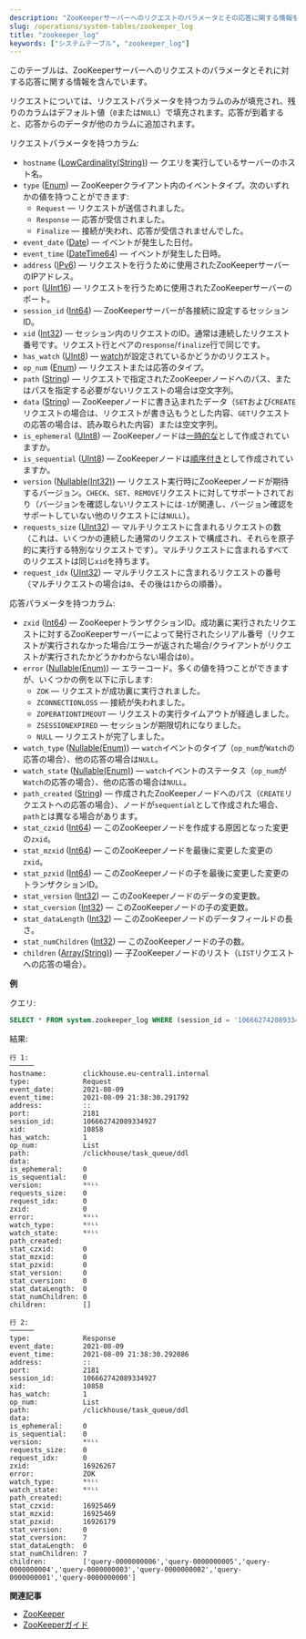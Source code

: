 ```yaml
---
description: "ZooKeeperサーバーへのリクエストのパラメータとその応答に関する情報を含むシステムテーブルです。"
slug: /operations/system-tables/zookeeper_log
title: "zookeeper_log"
keywords: ["システムテーブル", "zookeeper_log"]
---
```


このテーブルは、ZooKeeperサーバーへのリクエストのパラメータとそれに対する応答に関する情報を含んでいます。

リクエストについては、リクエストパラメータを持つカラムのみが填充され、残りのカラムはデフォルト値（`0`または`NULL`）で填充されます。応答が到着すると、応答からのデータが他のカラムに追加されます。

リクエストパラメータを持つカラム:

- `hostname` ([LowCardinality(String)](../../sql-reference/data-types/string.md)) — クエリを実行しているサーバーのホスト名。
- `type` ([Enum](../../sql-reference/data-types/enum.md)) — ZooKeeperクライアント内のイベントタイプ。次のいずれかの値を持つことができます:
    - `Request` — リクエストが送信されました。
    - `Response` — 応答が受信されました。
    - `Finalize` — 接続が失われ、応答が受信されませんでした。
- `event_date` ([Date](../../sql-reference/data-types/date.md)) — イベントが発生した日付。
- `event_time` ([DateTime64](../../sql-reference/data-types/datetime64.md)) — イベントが発生した日時。
- `address` ([IPv6](../../sql-reference/data-types/ipv6.md)) — リクエストを行うために使用されたZooKeeperサーバーのIPアドレス。
- `port` ([UInt16](../../sql-reference/data-types/int-uint.md)) — リクエストを行うために使用されたZooKeeperサーバーのポート。
- `session_id` ([Int64](../../sql-reference/data-types/int-uint.md)) — ZooKeeperサーバーが各接続に設定するセッションID。
- `xid` ([Int32](../../sql-reference/data-types/int-uint.md)) — セッション内のリクエストのID。通常は連続したリクエスト番号です。リクエスト行とペアの`response`/`finalize`行で同じです。
- `has_watch` ([UInt8](../../sql-reference/data-types/int-uint.md)) — [watch](https://zookeeper.apache.org/doc/r3.3.3/zookeeperProgrammers.html#ch_zkWatches)が設定されているかどうかのリクエスト。
- `op_num` ([Enum](../../sql-reference/data-types/enum.md)) — リクエストまたは応答のタイプ。
- `path` ([String](../../sql-reference/data-types/string.md)) — リクエストで指定されたZooKeeperノードへのパス、またはパスを指定する必要がないリクエストの場合は空文字列。
- `data` ([String](../../sql-reference/data-types/string.md)) — ZooKeeperノードに書き込まれたデータ（`SET`および`CREATE`リクエストの場合は、リクエストが書き込もうとした内容、`GET`リクエストの応答の場合は、読み取られた内容）または空文字列。
- `is_ephemeral` ([UInt8](../../sql-reference/data-types/int-uint.md)) — ZooKeeperノードは[一時的な](https://zookeeper.apache.org/doc/r3.3.3/zookeeperProgrammers.html#Ephemeral+Nodes)として作成されていますか。
- `is_sequential` ([UInt8](../../sql-reference/data-types/int-uint.md)) — ZooKeeperノードは[順序付き](https://zookeeper.apache.org/doc/r3.3.3/zookeeperProgrammers.html#Sequence+Nodes+--+Unique+Naming)として作成されていますか。
- `version` ([Nullable(Int32)](../../sql-reference/data-types/nullable.md)) — リクエスト実行時にZooKeeperノードが期待するバージョン。`CHECK`、`SET`、`REMOVE`リクエストに対してサポートされており（バージョンを確認しないリクエストには`-1`が関連し、バージョン確認をサポートしていない他のリクエストには`NULL`）。
- `requests_size` ([UInt32](../../sql-reference/data-types/int-uint.md)) — マルチリクエストに含まれるリクエストの数（これは、いくつかの連続した通常のリクエストで構成され、それらを原子的に実行する特別なリクエストです）。マルチリクエストに含まれるすべてのリクエストは同じ`xid`を持ちます。
- `request_idx` ([UInt32](../../sql-reference/data-types/int-uint.md)) — マルチリクエストに含まれるリクエストの番号（マルチリクエストの場合は`0`、その後は`1`からの順番）。

応答パラメータを持つカラム:

- `zxid` ([Int64](../../sql-reference/data-types/int-uint.md)) — ZooKeeperトランザクションID。成功裏に実行されたリクエストに対するZooKeeperサーバーによって発行されたシリアル番号（リクエストが実行されなかった場合/エラーが返された場合/クライアントがリクエストが実行されたかどうかわからない場合は`0`）。
- `error` ([Nullable(Enum)](../../sql-reference/data-types/nullable.md)) — エラーコード。多くの値を持つことができますが、いくつかの例を以下に示します:
    - `ZOK` — リクエストが成功裏に実行されました。
    - `ZCONNECTIONLOSS` — 接続が失われました。
    - `ZOPERATIONTIMEOUT` — リクエストの実行タイムアウトが経過しました。
	- `ZSESSIONEXPIRED` — セッションが期限切れになりました。
    - `NULL` — リクエストが完了しました。
- `watch_type` ([Nullable(Enum)](../../sql-reference/data-types/nullable.md)) — `watch`イベントのタイプ（`op_num`が`Watch`の応答の場合）、他の応答の場合は`NULL`。
- `watch_state` ([Nullable(Enum)](../../sql-reference/data-types/nullable.md)) — `watch`イベントのステータス（`op_num`が`Watch`の応答の場合）、他の応答の場合は`NULL`。
- `path_created` ([String](../../sql-reference/data-types/string.md)) — 作成されたZooKeeperノードへのパス（`CREATE`リクエストへの応答の場合）、ノードが`sequential`として作成された場合、`path`とは異なる場合があります。
- `stat_czxid` ([Int64](../../sql-reference/data-types/int-uint.md)) — このZooKeeperノードを作成する原因となった変更の`zxid`。
- `stat_mzxid` ([Int64](../../sql-reference/data-types/int-uint.md)) — このZooKeeperノードを最後に変更した変更の`zxid`。
- `stat_pzxid` ([Int64](../../sql-reference/data-types/int-uint.md)) — このZooKeeperノードの子を最後に変更した変更のトランザクションID。
- `stat_version` ([Int32](../../sql-reference/data-types/int-uint.md)) — このZooKeeperノードのデータの変更数。
- `stat_cversion` ([Int32](../../sql-reference/data-types/int-uint.md)) — このZooKeeperノードの子の変更数。
- `stat_dataLength` ([Int32](../../sql-reference/data-types/int-uint.md)) — このZooKeeperノードのデータフィールドの長さ。
- `stat_numChildren` ([Int32](../../sql-reference/data-types/int-uint.md)) — このZooKeeperノードの子の数。
- `children` ([Array(String)](../../sql-reference/data-types/array.md)) — 子ZooKeeperノードのリスト（`LIST`リクエストへの応答の場合）。

**例**

クエリ:

``` sql
SELECT * FROM system.zookeeper_log WHERE (session_id = '106662742089334927') AND (xid = '10858') FORMAT Vertical;
```

結果:

``` text
行 1:
──────
hostname:         clickhouse.eu-central1.internal
type:             Request
event_date:       2021-08-09
event_time:       2021-08-09 21:38:30.291792
address:          ::
port:             2181
session_id:       106662742089334927
xid:              10858
has_watch:        1
op_num:           List
path:             /clickhouse/task_queue/ddl
data:
is_ephemeral:     0
is_sequential:    0
version:          ᴺᵁᴸᴸ
requests_size:    0
request_idx:      0
zxid:             0
error:            ᴺᵁᴸᴸ
watch_type:       ᴺᵁᴸᴸ
watch_state:      ᴺᵁᴸᴸ
path_created:
stat_czxid:       0
stat_mzxid:       0
stat_pzxid:       0
stat_version:     0
stat_cversion:    0
stat_dataLength:  0
stat_numChildren: 0
children:         []

行 2:
──────
type:             Response
event_date:       2021-08-09
event_time:       2021-08-09 21:38:30.292086
address:          ::
port:             2181
session_id:       106662742089334927
xid:              10858
has_watch:        1
op_num:           List
path:             /clickhouse/task_queue/ddl
data:
is_ephemeral:     0
is_sequential:    0
version:          ᴺᵁᴸᴸ
requests_size:    0
request_idx:      0
zxid:             16926267
error:            ZOK
watch_type:       ᴺᵁᴸᴸ
watch_state:      ᴺᵁᴸᴸ
path_created:
stat_czxid:       16925469
stat_mzxid:       16925469
stat_pzxid:       16926179
stat_version:     0
stat_cversion:    7
stat_dataLength:  0
stat_numChildren: 7
children:         ['query-0000000006','query-0000000005','query-0000000004','query-0000000003','query-0000000002','query-0000000001','query-0000000000']
```

**関連記事**

- [ZooKeeper](../../operations/tips.md#zookeeper)
- [ZooKeeperガイド](https://zookeeper.apache.org/doc/r3.3.3/zookeeperProgrammers.html)
